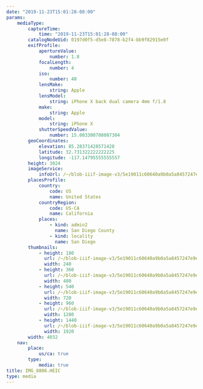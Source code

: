 ```yaml
---
date: "2019-11-23T15:01:28-08:00"
params:
    mediaType:
        captureTime:
            time: "2019-11-23T15:01:28-08:00"
        catalogNodeUid: 0197d0f5-d5e8-7878-b2f4-bb9f82915e0f
        exifProfile:
            apertureValue:
                number: 1.8
            focalLength:
                number: 4
            iso:
                number: 40
            lensMake:
                string: Apple
            lensModel:
                string: iPhone X back dual camera 4mm f/1.8
            make:
                string: Apple
            model:
                string: iPhone X
            shutterSpeedValue:
                number: 15.003300708087304
        geoCoordinates:
            elevation: 85.28371428571428
            latitude: 32.731322222222225
            longitude: -117.14795555555557
        height: 3024
        imageService:
            infoUrl: /~/blob-iiif-image-v3/5e19011c60640a9b0a5a8457247e9e40e55462ba3ec96e64c1a1e7a127d4b9dc/info.json
        placesProfile:
            country:
                code: US
                name: United States
            countryRegion:
                code: US-CA
                name: California
            places:
                - kind: admin2
                  name: San Diego County
                - kind: locality
                  name: San Diego
        thumbnails:
            - height: 180
              url: /~/blob-iiif-image-v3/5e19011c60640a9b0a5a8457247e9e40e55462ba3ec96e64c1a1e7a127d4b9dc/full/240%2C180/0/default.jpg
              width: 240
            - height: 360
              url: /~/blob-iiif-image-v3/5e19011c60640a9b0a5a8457247e9e40e55462ba3ec96e64c1a1e7a127d4b9dc/full/480%2C360/0/default.jpg
              width: 480
            - height: 540
              url: /~/blob-iiif-image-v3/5e19011c60640a9b0a5a8457247e9e40e55462ba3ec96e64c1a1e7a127d4b9dc/full/720%2C540/0/default.jpg
              width: 720
            - height: 960
              url: /~/blob-iiif-image-v3/5e19011c60640a9b0a5a8457247e9e40e55462ba3ec96e64c1a1e7a127d4b9dc/full/1280%2C960/0/default.jpg
              width: 1280
            - height: 1440
              url: /~/blob-iiif-image-v3/5e19011c60640a9b0a5a8457247e9e40e55462ba3ec96e64c1a1e7a127d4b9dc/full/1920%2C1440/0/default.jpg
              width: 1920
        width: 4032
    nav:
        place:
            us/ca: true
        type:
            media: true
title: IMG_8806.HEIC
type: media
---
```

